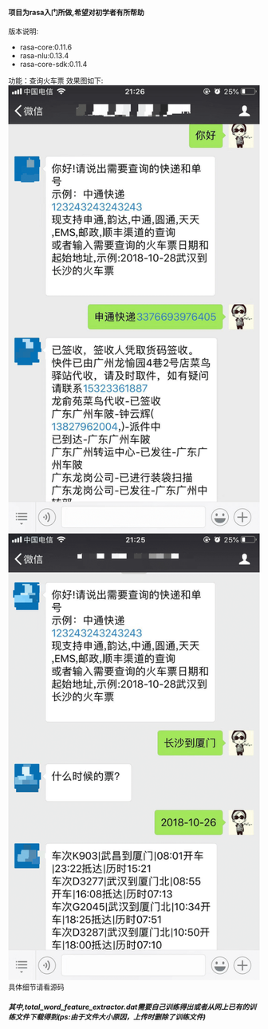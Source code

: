 #### 项目为rasa入门所做,希望对初学者有所帮助  
版本说明:  
* rasa-core:0.11.6  
* rasa-nlu:0.13.4  
* rasa-core-sdk:0.11.4  

功能：查询火车票
效果图如下:
![pic_1](https://github.com/V-I-C-T-O-R/rasa-chatbot/blob/master/pic/22.png)  
![pic_2](https://github.com/V-I-C-T-O-R/rasa-chatbot/blob/master/pic/11.png)
具体细节请看源码
##### 其中,total_word_feature_extractor.dat需要自己训练得出或者从网上已有的训练文件下载得到(ps:由于文件大小原因，上传时删除了训练文件)




